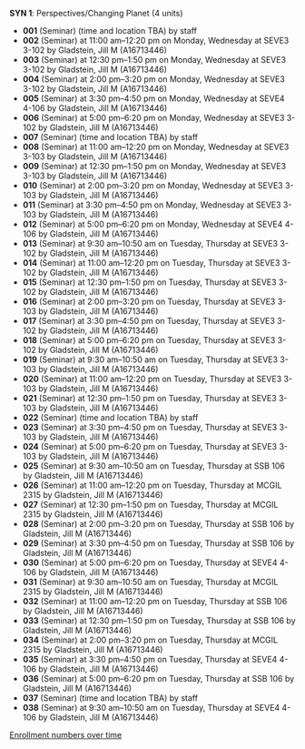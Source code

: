 **SYN 1**: Perspectives/Changing Planet (4 units)

- **001** (Seminar) (time and location TBA) by staff
- **002** (Seminar) at 11:00 am–12:20 pm on Monday, Wednesday at SEVE3 3-102 by Gladstein, Jill M (A16713446)
- **003** (Seminar) at 12:30 pm–1:50 pm on Monday, Wednesday at SEVE3 3-102 by Gladstein, Jill M (A16713446)
- **004** (Seminar) at 2:00 pm–3:20 pm on Monday, Wednesday at SEVE3 3-102 by Gladstein, Jill M (A16713446)
- **005** (Seminar) at 3:30 pm–4:50 pm on Monday, Wednesday at SEVE4 4-106 by Gladstein, Jill M (A16713446)
- **006** (Seminar) at 5:00 pm–6:20 pm on Monday, Wednesday at SEVE3 3-102 by Gladstein, Jill M (A16713446)
- **007** (Seminar) (time and location TBA) by staff
- **008** (Seminar) at 11:00 am–12:20 pm on Monday, Wednesday at SEVE3 3-103 by Gladstein, Jill M (A16713446)
- **009** (Seminar) at 12:30 pm–1:50 pm on Monday, Wednesday at SEVE3 3-103 by Gladstein, Jill M (A16713446)
- **010** (Seminar) at 2:00 pm–3:20 pm on Monday, Wednesday at SEVE3 3-103 by Gladstein, Jill M (A16713446)
- **011** (Seminar) at 3:30 pm–4:50 pm on Monday, Wednesday at SEVE3 3-103 by Gladstein, Jill M (A16713446)
- **012** (Seminar) at 5:00 pm–6:20 pm on Monday, Wednesday at SEVE4 4-106 by Gladstein, Jill M (A16713446)
- **013** (Seminar) at 9:30 am–10:50 am on Tuesday, Thursday at SEVE3 3-102 by Gladstein, Jill M (A16713446)
- **014** (Seminar) at 11:00 am–12:20 pm on Tuesday, Thursday at SEVE3 3-102 by Gladstein, Jill M (A16713446)
- **015** (Seminar) at 12:30 pm–1:50 pm on Tuesday, Thursday at SEVE3 3-102 by Gladstein, Jill M (A16713446)
- **016** (Seminar) at 2:00 pm–3:20 pm on Tuesday, Thursday at SEVE3 3-103 by Gladstein, Jill M (A16713446)
- **017** (Seminar) at 3:30 pm–4:50 pm on Tuesday, Thursday at SEVE3 3-102 by Gladstein, Jill M (A16713446)
- **018** (Seminar) at 5:00 pm–6:20 pm on Tuesday, Thursday at SEVE3 3-102 by Gladstein, Jill M (A16713446)
- **019** (Seminar) at 9:30 am–10:50 am on Tuesday, Thursday at SEVE3 3-103 by Gladstein, Jill M (A16713446)
- **020** (Seminar) at 11:00 am–12:20 pm on Tuesday, Thursday at SEVE3 3-103 by Gladstein, Jill M (A16713446)
- **021** (Seminar) at 12:30 pm–1:50 pm on Tuesday, Thursday at SEVE3 3-103 by Gladstein, Jill M (A16713446)
- **022** (Seminar) (time and location TBA) by staff
- **023** (Seminar) at 3:30 pm–4:50 pm on Tuesday, Thursday at SEVE3 3-103 by Gladstein, Jill M (A16713446)
- **024** (Seminar) at 5:00 pm–6:20 pm on Tuesday, Thursday at SEVE3 3-103 by Gladstein, Jill M (A16713446)
- **025** (Seminar) at 9:30 am–10:50 am on Tuesday, Thursday at SSB 106 by Gladstein, Jill M (A16713446)
- **026** (Seminar) at 11:00 am–12:20 pm on Tuesday, Thursday at MCGIL 2315 by Gladstein, Jill M (A16713446)
- **027** (Seminar) at 12:30 pm–1:50 pm on Tuesday, Thursday at MCGIL 2315 by Gladstein, Jill M (A16713446)
- **028** (Seminar) at 2:00 pm–3:20 pm on Tuesday, Thursday at SSB 106 by Gladstein, Jill M (A16713446)
- **029** (Seminar) at 3:30 pm–4:50 pm on Tuesday, Thursday at SSB 106 by Gladstein, Jill M (A16713446)
- **030** (Seminar) at 5:00 pm–6:20 pm on Tuesday, Thursday at SEVE4 4-106 by Gladstein, Jill M (A16713446)
- **031** (Seminar) at 9:30 am–10:50 am on Tuesday, Thursday at MCGIL 2315 by Gladstein, Jill M (A16713446)
- **032** (Seminar) at 11:00 am–12:20 pm on Tuesday, Thursday at SSB 106 by Gladstein, Jill M (A16713446)
- **033** (Seminar) at 12:30 pm–1:50 pm on Tuesday, Thursday at SSB 106 by Gladstein, Jill M (A16713446)
- **034** (Seminar) at 2:00 pm–3:20 pm on Tuesday, Thursday at MCGIL 2315 by Gladstein, Jill M (A16713446)
- **035** (Seminar) at 3:30 pm–4:50 pm on Tuesday, Thursday at SEVE4 4-106 by Gladstein, Jill M (A16713446)
- **036** (Seminar) at 5:00 pm–6:20 pm on Tuesday, Thursday at SSB 106 by Gladstein, Jill M (A16713446)
- **037** (Seminar) (time and location TBA) by staff
- **038** (Seminar) at 9:30 am–10:50 am on Tuesday, Thursday at SEVE4 4-106 by Gladstein, Jill M (A16713446)

[Enrollment numbers over time](./SYN1.tsv)
